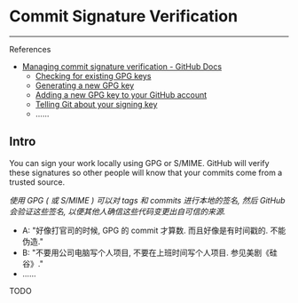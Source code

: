 # Commit Signature Verification

---

References

- [Managing commit signature verification - GitHub Docs](https://docs.github.com/en/authentication/managing-commit-signature-verification)
    - [Checking for existing GPG keys](https://docs.github.com/en/authentication/managing-commit-signature-verification/checking-for-existing-gpg-keys)
    - [Generating a new GPG key](https://docs.github.com/en/authentication/managing-commit-signature-verification/generating-a-new-gpg-key)
    - [Adding a new GPG key to your GitHub account](https://docs.github.com/en/authentication/managing-commit-signature-verification/adding-a-new-gpg-key-to-your-github-account)
    - [Telling Git about your signing key](https://docs.github.com/en/authentication/managing-commit-signature-verification/telling-git-about-your-signing-key)
    - ……

## Intro

You can sign your work locally using GPG or S/MIME. GitHub will verify these signatures so other people will know that your commits come from a trusted source.

_使用 GPG ( 或 S/MIME ) 可以对 tags 和 commits 进行本地的签名, 然后 GitHub 会验证这些签名, 以便其他人确信这些代码变更出自可信的来源._

- A: "好像打官司的时候, GPG 的 commit 才算数. 而且好像是有时间戳的. 不能伪造."
- B: "不要用公司电脑写个人项目, 不要在上班时间写个人项目. 参见美剧《硅谷》."
- ……

TODO
